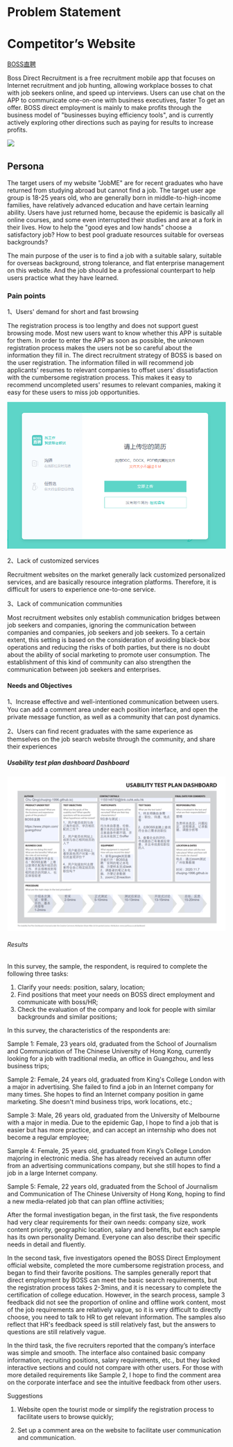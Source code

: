 # Problem Statement

<h1>Competitor’s Website</h1>

[BOSS直聘](https://www.zhipin.com/guangzhou/) 

Boss Direct Recruitment is a free recruitment mobile app that focuses on Internet recruitment and job hunting, allowing workplace bosses to chat with job seekers online, and speed up interviews. Users can use chat on the APP to communicate one-on-one with business executives, faster To get an offer. BOSS direct employment is mainly to make profits through the business model of "businesses buying efficiency tools", and is currently actively exploring other directions such as paying for results to increase profits.

<img src="https://timgsa.baidu.com/timg?image&quality=80&size=b9999_10000&sec=1604911215983&di=a42ac83795b3f6522069ff76f8cb2973&imgtype=0&src=http%3A%2F%2Finews.gtimg.com%2Fnewsapp_bt%2F0%2F12523559722%2F641" />

<h2>Persona</h2>

The target users of my website "JobME" are for recent graduates who have returned from studying abroad but cannot find a job. The target user age group is 18-25 years old, who are generally born in middle-to-high-income families, have relatively advanced education and have certain learning ability. Users have just returned home, because the epidemic is basically all online courses, and some even interrupted their studies and are at a fork in their lives. How to help the "good eyes and low hands" choose a satisfactory job? How to best pool graduate resources suitable for overseas backgrounds?

The main purpose of the user is to find a job with a suitable salary, suitable for overseas background, strong tolerance, and flat enterprise management on this website. And the job should be a professional counterpart to help users practice what they have learned.

<h3>Pain points</h3>

1、Users' demand for short and fast browsing

The registration process is too lengthy and does not support guest browsing mode. Most new users want to know whether this APP is suitable for them. In order to enter the APP as soon as possible, the unknown registration process makes the users not be so careful about the information they fill in. The direct recruitment strategy of BOSS is based on the user registration. The information filled in will recommend job applicants' resumes to relevant companies to offset users' dissatisfaction with the cumbersome registration process. This makes it easy to recommend uncompleted users' resumes to relevant companies, making it easy for these users to miss job opportunities.

<img src="https://github.com/chuqing-1996/chuqing-1996.github.io/blob/main/assignments/assignment7/%E6%88%AA%E5%9B%BE.png?raw=true" />

2、Lack of customized services

Recruitment websites on the market generally lack customized personalized services, and are basically resource integration platforms. Therefore, it is difficult for users to experience one-to-one service.

3、Lack of communication communities

Most recruitment websites only establish communication bridges between job seekers and companies, ignoring the communication between companies and companies, job seekers and job seekers. To a certain extent, this setting is based on the consideration of avoiding black-box operations and reducing the risks of both parties, but there is no doubt about the ability of social marketing to promote user consumption. The establishment of this kind of community can also strengthen the communication between job seekers and enterprises.


<h4>Needs and Objectives</h4>

1、Increase effective and well-intentioned communication between users. You can add a comment area under each position interface, and open the private message function, as well as a community that can post dynamics.

2、Users can find recent graduates with the same experience as themselves on the job search website through the community, and share their experiences

<h5>Usability test plan dashboard Dashboard</h5>

<img src="https://github.com/chuqing-1996/chuqing-1996.github.io/blob/main/assignments/assignment7/usability%20test%20plan%20dashboard.png?raw=true" />

<h6>Results</h6>

In this survey, the sample, the respondent, is required to complete the following three tasks:
1. Clarify your needs: position, salary, location;
2. Find positions that meet your needs on BOSS direct employment and communicate with boss/HR;
3. Check the evaluation of the company and look for people with similar backgrounds and similar positions;

In this survey, the characteristics of the respondents are:

Sample 1: Female, 23 years old, graduated from the School of Journalism and Communication of The Chinese University of Hong Kong, currently looking for a job with traditional media, an office in Guangzhou, and less business trips;

Sample 2: Female, 24 years old, graduated from King's College London with a major in advertising. She failed to find a job in an Internet company for many times. She hopes to find an Internet company position in game marketing. She doesn't mind business trips, work locations, etc.;

Sample 3: Male, 26 years old, graduated from the University of Melbourne with a major in media. Due to the epidemic Gap, I hope to find a job that is easier but has more practice, and can accept an internship who does not become a regular employee;

Sample 4: Female, 25 years old, graduated from King’s College London majoring in electronic media. She has already received an autumn offer from an advertising communications company, but she still hopes to find a job in a large Internet company.

Sample 5: Female, 22 years old, graduated from the School of Journalism and Communication of The Chinese University of Hong Kong, hoping to find a new media-related job that can plan offline activities;

After the formal investigation began, in the first task, the five respondents had very clear requirements for their own needs: company size, work content priority, geographic location, salary and benefits, but each sample has its own personality Demand. Everyone can also describe their specific needs in detail and fluently.

In the second task, five investigators opened the BOSS Direct Employment official website, completed the more cumbersome registration process, and began to find their favorite positions. The samples generally report that direct employment by BOSS can meet the basic search requirements, but the registration process takes 2-3mins, and it is necessary to complete the certification of college education. However, in the search process, sample 3 feedback did not see the proportion of online and offline work content, most of the job requirements are relatively vague, so it is very difficult to directly choose, you need to talk to HR to get relevant information. The samples also reflect that HR's feedback speed is still relatively fast, but the answers to questions are still relatively vague.

In the third task, the five recruiters reported that the company’s interface was simple and smooth. The interface also contained basic company information, recruiting positions, salary requirements, etc., but they lacked interactive sections and could not compare with other users. For those with more detailed requirements like Sample 2, I hope to find the comment area on the corporate interface and see the intuitive feedback from other users.

<h7>Suggestions</h7>

1. Website open the tourist mode or simplify the registration process to facilitate users to browse quickly;

2. Set up a comment area on the website to facilitate user communication and communication.
